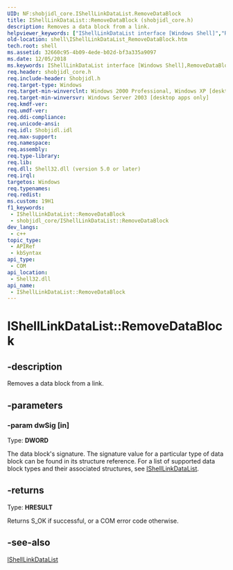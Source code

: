 ```yaml
---
UID: NF:shobjidl_core.IShellLinkDataList.RemoveDataBlock
title: IShellLinkDataList::RemoveDataBlock (shobjidl_core.h)
description: Removes a data block from a link.
helpviewer_keywords: ["IShellLinkDataList interface [Windows Shell]","RemoveDataBlock method","IShellLinkDataList.RemoveDataBlock","IShellLinkDataList::RemoveDataBlock","RemoveDataBlock","RemoveDataBlock method [Windows Shell]","RemoveDataBlock method [Windows Shell]","IShellLinkDataList interface","_win32_IShellLinkDataList_RemoveDataBlock","shell.IShellLinkDataList_RemoveDataBlock","shobjidl_core/IShellLinkDataList::RemoveDataBlock"]
old-location: shell\IShellLinkDataList_RemoveDataBlock.htm
tech.root: shell
ms.assetid: 32660c95-4b09-4ede-b02d-bf3a335a9097
ms.date: 12/05/2018
ms.keywords: IShellLinkDataList interface [Windows Shell],RemoveDataBlock method, IShellLinkDataList.RemoveDataBlock, IShellLinkDataList::RemoveDataBlock, RemoveDataBlock, RemoveDataBlock method [Windows Shell], RemoveDataBlock method [Windows Shell],IShellLinkDataList interface, _win32_IShellLinkDataList_RemoveDataBlock, shell.IShellLinkDataList_RemoveDataBlock, shobjidl_core/IShellLinkDataList::RemoveDataBlock
req.header: shobjidl_core.h
req.include-header: Shobjidl.h
req.target-type: Windows
req.target-min-winverclnt: Windows 2000 Professional, Windows XP [desktop apps only]
req.target-min-winversvr: Windows Server 2003 [desktop apps only]
req.kmdf-ver: 
req.umdf-ver: 
req.ddi-compliance: 
req.unicode-ansi: 
req.idl: Shobjidl.idl
req.max-support: 
req.namespace: 
req.assembly: 
req.type-library: 
req.lib: 
req.dll: Shell32.dll (version 5.0 or later)
req.irql: 
targetos: Windows
req.typenames: 
req.redist: 
ms.custom: 19H1
f1_keywords:
 - IShellLinkDataList::RemoveDataBlock
 - shobjidl_core/IShellLinkDataList::RemoveDataBlock
dev_langs:
 - c++
topic_type:
 - APIRef
 - kbSyntax
api_type:
 - COM
api_location:
 - Shell32.dll
api_name:
 - IShellLinkDataList::RemoveDataBlock
---
```


# IShellLinkDataList::RemoveDataBlock


## -description

Removes a data block from a link.

## -parameters

### -param dwSig [in]

Type: <b>DWORD</b>

The data block's signature. The signature value for a particular type of data block can be found in its structure reference. For a list of supported data block types and their associated structures, see <a href="/windows/desktop/api/shobjidl_core/nn-shobjidl_core-ishelllinkdatalist">IShellLinkDataList</a>.

## -returns

Type: <b>HRESULT</b>

Returns S_OK if successful, or a COM error code otherwise.

## -see-also

<a href="/windows/desktop/api/shobjidl_core/nn-shobjidl_core-ishelllinkdatalist">IShellLinkDataList</a>

